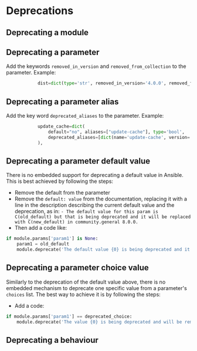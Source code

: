 Deprecations
============

## Deprecating a module

## Deprecating a parameter

Add the keywords `removed_in_version` and `removed_from_collection` to the parameter. Example:

```python
            dist=dict(type='str', removed_in_version='4.0.0', removed_from_collection='community.general'),
```

## Deprecating a parameter alias

Add the key word `deprecated_aliases` to the parameter. Example:

```python
            update_cache=dict(
                default="no", aliases=["update-cache"], type='bool',
                deprecated_aliases=[dict(name='update-cache', version='5.0.0', collection_name='community.general')],
            ),
```

## Deprecating a parameter default value

There is no embedded support for deprecating a default value in Ansible. This is best achieved by following the steps:

* Remove the default from the parameter
* Remove the `default: value` from the documentation, replacing it with a line in the description describing the current default value and the deprecation, as in: `- The default value for this param is C(old_default) but that is being deprecated and it will be replaced with C(new_default) in community.general 8.0.0.`
* Then add a code like:
```python
if module.params['param1'] is None:
    param1 = old_default
    module.deprecate('The default value {0} is being deprecated and it will be replaced by {1} in community.general 8.0.0'.format(old_default, new_default), version='8.0.0', collection_name='community.general')
```

## Deprecating a parameter choice value

Similarly to the deprecation of the default value above, there is no embedded mechanism to deprecate one specific value from a parameter's `choices` list. The best way to achieve it is by following the steps:

* Add a code:
```python
if module.params['param1'] == deprecated_choice:
    module.deprecate('The value {0} is being deprecated and will be removed in community.general 8.0.0'.format(deprecated_choice), version='8.0.0', collection_name='community.general')
```

## Deprecating a behaviour
